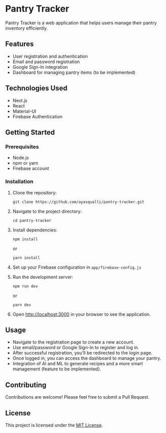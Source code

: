 # Pantry Tracker

Pantry Tracker is a web application that helps users manage their pantry inventory efficiently.

## Features

- User registration and authentication
- Email and password registration
- Google Sign-In integration
- Dashboard for managing pantry items (to be implemented)

## Technologies Used

- Next.js
- React
- Material-UI
- Firebase Authentication

## Getting Started

### Prerequisites

- Node.js
- npm or yarn
- Firebase account

### Installation

1. Clone the repository:
   ```
   git clone https://github.com/ayasqualli/pantry-tracker.git
   ```

2. Navigate to the project directory:
   ```
   cd pantry-tracker
   ```

3. Install dependencies:
   ```
   npm install
   ```
   or
   ```
   yarn install
   ```

4. Set up your Firebase configuration in `app/firebase-config.js`

5. Run the development server:
   ```
   npm run dev
   ```
   or
   ```
   yarn dev
   ```

6. Open [http://localhost:3000](http://localhost:3000) in your browser to see the application.

## Usage

- Navigate to the registration page to create a new account.
- Use email/password or Google Sign-In to register and log in.
- After successful registration, you'll be redirected to the login page.
- Once logged in, you can access the dashboard to manage your pantry.
- Integration of AI and ML to generate recipes and a more smart management (feature to be implemented).

## Contributing

Contributions are welcome! Please feel free to submit a Pull Request.

## License

This project is licensed under the [MIT License](LICENSE).
